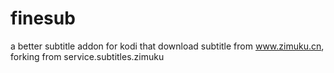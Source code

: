 # finesub
a better subtitle addon for kodi that download subtitle from www.zimuku.cn, forking from service.subtitles.zimuku
